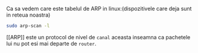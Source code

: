 Ca sa vedem care este tabelul de ARP in linux:(dispozitivele care deja sunt in reteua noastra)
```bash
sudo arp-scan -l
```
[[ARP]] este un protocol de nivel de `canal` aceasta inseamna ca pachetele lui nu pot esi mai departe de `router`.
